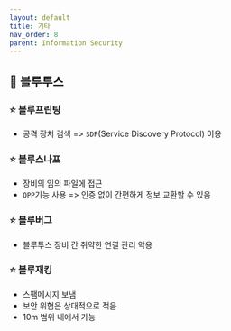 ```yaml
---
layout: default
title: 기타
nav_order: 8
parent: Information Security
---
```




## 📑 블루투스

### ⭐ 블루프린팅

- 공격 장치 검색 => `SDP`(Service Discovery Protocol) 이용



### ⭐ 블루스나프

- 장비의 임의 파일에 접근
- `OPP`기능 사용 => 인증 없이 간편하게 정보 교환할 수 있음



### ⭐ 블루버그

- 블루투스 장비 간 취약한 연결 관리 악용



### ⭐ 블루재킹

- 스팸메시지 보냄
- 보안 위협은 상대적으로 적음
- 10m 범위 내에서 가능
